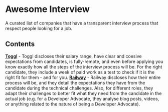 # Awesome Interview
A curated list of companies that have a transparent interview process that respect people looking for a job.

## Contents
**[Toggl](https://toggl.com/jobs/#jobs)** - Toggl discloses their salary range, have clear and coesive expectations from candidates, is fully-remote, and even before applying you know exactly how all the steps of the interview process will be. For the right candidate, they include a week of paid work as a test to check if it is the right fit for them - and for you.
**[Railway](https://railway.app/careers)** - Railway discloses how their entire process will be, and they detail the expectations they have from the candidate during the technical challenges. Also, for different roles, they adapt their challenges to better fit what they need from the candidate in the actual job (e.g. for a Developer Advocate, they analyse blog posts, videos, or anything related to the nature of being a Developer Advocate).
